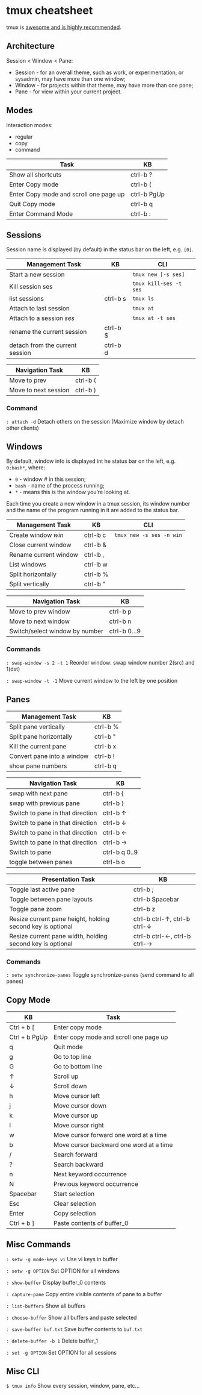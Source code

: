 # tmux cheatsheet

tmux is [awesome and is highly
recommended](https://www.howtogeek.com/671422/how-to-use-tmux-on-linux-and-why-its-better-than-screen/).

## Architecture

Session < Window < Pane:

* Session - for an overall theme, such as work, or experimentation, or
sysadmin, may have more than one window;
* Window - for projects within that theme, may have more than one pane;
* Pane - for view within your current project.

## Modes

Interaction modes:

* regular
* copy
* command

Task|KB
----|--
Show all shortcuts|ctrl-b ?
Enter Copy mode|ctrl-b  (
Enter Copy mode and scroll one page up|ctrl-b  PgUp
Quit Copy mode|ctrl-b q
Enter Command Mode|ctrl-b :

## Sessions

Session name is displayed (by default) in the status bar on the left, e.g. `[0]`.

Management Task|KB|CLI
----|--|---
Start a new session| |`tmux new [-s ses]`
Kill session ses| |`tmux kill-ses -t ses`
list sessions|ctrl-b s|`tmux ls`
Attach to last session| |`tmux at`
Attach to a session _ses_| |`tmux at -t ses`
rename the current session|ctrl-b  $|
detach from the current session|ctrl-b  d|

Navigation Task|KB
----|--
Move to prev|ctrl-b  (
Move to next session|ctrl-b )

### Command
`: attach -d` Detach others on the session
(Maximize window by detach other clients)

## Windows

By default, window info is displayed int he status bar on the left, e.g. `0:bash*`, where:

* `0` - window # in this session;
* `bash` - name of the process running;
* `*` - means this is the window you’re looking at.

Each time you create a new window in a tmux session, its window number and the
name of the program running in it are added to the status bar.

Management Task|KB|CLI
-|-|-
Create window _win_|ctrl-b c|`tmux new -s ses -n win`
Close current window|ctrl-b &|
Rename current window|ctrl-b ,|
List windows|ctrl-b w|
Split horizontally|ctrl-b %|
Split vertically|ctrl-b "|

Navigation Task|KB
-|-
Move to prev window|ctrl-b p
Move to next window|ctrl-b n
Switch/select window by number|ctrl-b 0…9

### Commands

`: swap-window -s 2 -t 1` Reorder window: swap window number 2(src)
and 1(dst)

`: swap-window -t -1` Move current window to the left by one position

## Panes


Management Task|KB
----|--
Split pane vertically|ctrl-b %
Split pane horizontally|ctrl-b "
Kill the current pane|ctrl-b x
Convert pane into a window|ctrl-b !
show pane numbers|ctrl-b q


Navigation Task|KB
----|--
swap with next pane|ctrl-b {
swap with previous pane|ctrl-b }
Switch to pane in that direction|ctrl-b ↑
Switch to pane in that direction|ctrl-b ↓
Switch to pane in that direction|ctrl-b ←
Switch to pane in that direction|ctrl-b →
Switch to pane|ctrl-b q 0..9
toggle between panes|ctrl-b o



Presentation Task|KB
----|--
Toggle last active pane|ctrl-b ;
Toggle between pane layouts|ctrl-b Spacebar
Toggle pane zoom|ctrl-b z
Resize current pane height, holding second key is optional|ctrl-b ctrl-↑, ctrl-b ctrl-↓
Resize current pane width, holding second key is optional|ctrl-b ctrl-←, ctrl-b ctrl-→

### Commands

`: setw synchronize-panes` Toggle synchronize-panes (send command to all panes)

## Copy Mode

KB|Task
--|----
Ctrl + b [|Enter copy mode
Ctrl + b PgUp|Enter copy mode and scroll one page up
q|Quit mode
g|Go to top line
G|Go to bottom line
↑|Scroll up
↓|Scroll down
h|Move cursor left
j|Move cursor down
k|Move cursor up
l|Move cursor right
w|Move cursor forward one word at a time
b|Move cursor backward one word at a time
/|Search forward
?|Search backward
n|Next keyword occurrence
N|Previous keyword occurrence
Spacebar|Start selection
Esc|Clear selection
Enter|Copy selection
Ctrl + b ]|Paste contents of buffer_0

## Misc Commands

`: setw -g mode-keys vi` Use vi keys in buffer

`: setw -g OPTION` Set OPTION for all windows

`: show-buffer` Display buffer_0 contents

`: capture-pane` Copy entire visible contents of pane to a buffer

`: list-buffers` Show all buffers

`: choose-buffer` Show all buffers and paste selected

`: save-buffer buf.txt` Save buffer contents to `buf.txt`

`: delete-buffer -b 1` Delete buffer_1

`: set -g OPTION` Set OPTION for all sessions

## Misc CLI

`$ tmux info` Show every session, window, pane, etc...
